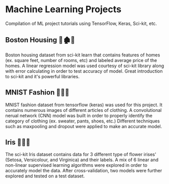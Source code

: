 # Machine Learning Projects
Compilation of ML project tutorials using TensorFlow, Keras, Sci-kit, etc.

## Boston Housing :house_with_garden::derelict_house::hotel:	
Boston housing dataset from sci-kit learn that contains features of homes (ex. square feet, number of rooms, etc) and labeled average price of the homes. A linear regression model was used courtesy of sci-kit library along with error calculating in order to test accuracy of model. Great introduction to sci-kit and it's powerful libraries.

## MNIST Fashion :shirt::jeans::mans_shoe:
MNIST fashion dataset from tensorflow (keras) was used for this project. It contains numerous images of different articles of clothing. A convolutional nerual network (CNN) model was built in order to properly identify the category of clothing (ex. sweater, pants, shoes, etc.) Different techniques such as maxpooling and dropout were applied to make an accurate model.

## Iris :bouquet::cherry_blossom::sunflower:	
The sci-kit Iris dataset contains data for 3 different type of flower irises' (Setosa, Versicolour, and Virginica) and their labels. A mix of 6 linear and non-linear supervised learning algorithms were explored in order to accurately model the data. After cross-validation, two models were further explored and tested on a test dataset.
